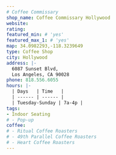 ```yaml
---
# Coffee Commissary
shop_name: Coffee Commissary Hollywood
website:
rating:
featured_min: # 'yes'
featured_max_1: # 'yes'
map: 34.0982293,-118.3239649
type: Coffee Shop
city: Hollywood
address: |-
  6087 Sunset Blvd,
  Los Angeles, CA 90028
phone: 818.556.6055
hours: |-
  | Days   | Time   |
  | ------ | ------ |
  | Tuesday-Sunday | 7a-4p |
tags:
- Indoor Seating
# - Pop-up
coffee:
# - Ritual Coffee Roasters
# - 49th Parallel Coffee Roasters
# - Heart Coffee Roasters
---
```

